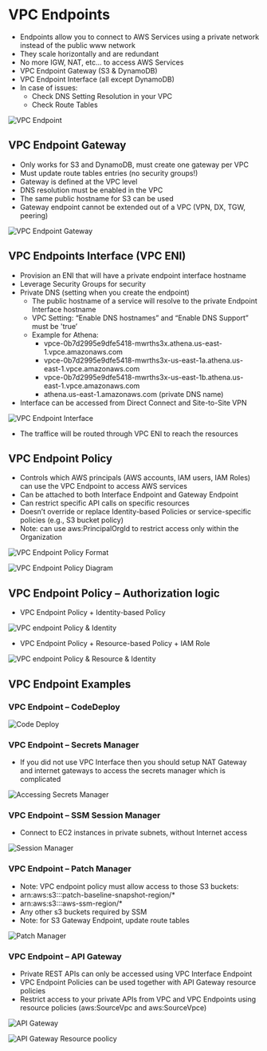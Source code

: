 # VPC Endpoints

- Endpoints allow you to connect to AWS Services using a private network instead of the public www network
- They scale horizontally and are redundant
- No more IGW, NAT, etc… to access AWS Services
- VPC Endpoint Gateway (S3 & DynamoDB)
- VPC Endpoint Interface (all except DynamoDB)
- In case of issues:
  - Check DNS Setting Resolution in your VPC
  - Check Route Tables

![VPC Endpoint](./vpc_endpoint.png)

## VPC Endpoint Gateway

- Only works for S3 and DynamoDB, must create one gateway per VPC
- Must update route tables entries (no security groups!)
- Gateway is defined at the VPC level
- DNS resolution must be enabled in the VPC
- The same public hostname for S3 can be used
- Gateway endpoint cannot be extended out of a VPC (VPN, DX, TGW, peering)

![VPC Endpoint Gateway](./vpc-endpoint_gateway.png)

## VPC Endpoints Interface (VPC ENI)

- Provision an ENI that will have a private endpoint interface hostname
- Leverage Security Groups for security
- Private DNS (setting when you create the endpoint)
  - The public hostname of a service will resolve to the private Endpoint Interface hostname
  - VPC Setting: “Enable DNS hostnames” and “Enable DNS Support” must be 'true’
  - Example for Athena:
    - vpce-0b7d2995e9dfe5418-mwrths3x.athena.us-east-1.vpce.amazonaws.com
    - vpce-0b7d2995e9dfe5418-mwrths3x-us-east-1a.athena.us-east-1.vpce.amazonaws.com
    - vpce-0b7d2995e9dfe5418-mwrths3x-us-east-1b.athena.us-east-1.vpce.amazonaws.com
    - athena.us-east-1.amazonaws.com (private DNS name)
- Interface can be accessed from Direct Connect and Site-to-Site VPN

![VPC Endpoint Interface](./vpc_endpoint_eni.png)

- The traffice will be routed through VPC ENI to reach the resources

## VPC Endpoint Policy

- Controls which AWS principals (AWS accounts, IAM users, IAM Roles) can use the VPC Endpoint to access AWS services
- Can be attached to both Interface Endpoint and Gateway Endpoint
- Can restrict specific API calls on specific resources
- Doesn’t override or replace Identity-based Policies or service-specific policies (e.g., S3 bucket policy)
- Note: can use aws:PrincipalOrgId to restrict access only within the Organization

![VPC Endpoint Policy Format](./vpc_endpoint_policy.png)

![VPC Endpoint Policy Diagram](./vpc_endpoint_policy_diagram.png)

## VPC Endpoint Policy – Authorization logic

- VPC Endpoint Policy + Identity-based Policy

![VPC endpoint Policy & Identity](./vpc_endpoint_policy_identity_authorization_logic.png)

- VPC Endpoint Policy + Resource-based Policy + IAM Role

![VPC endpoint Policy & Resource & Identity](./vpc_endpoint_policy_resource_identity_authorization_logic.png)

## VPC Endpoint Examples

### VPC Endpoint – CodeDeploy

![Code Deploy](./vpc_endpoint_eg_code_deploy.png)

### VPC Endpoint – Secrets Manager

- If you did not use VPC Interface then you should setup NAT Gateway and internet gateways to access the secrets manager which is complicated

![Accessing Secrets Manager](./vpc_endpoint_eg_secrets_manager.png)

### VPC Endpoint – SSM Session Manager

- Connect to EC2 instances in private subnets, without Internet access

![Session Manager](./vpc_endpoint_eg_session_manager.png)

### VPC Endpoint – Patch Manager

- Note: VPC endpoint policy must allow access to those S3 buckets:
- arn:aws:s3:::patch-baseline-snapshot-region/*
- arn:aws:s3:::aws-ssm-region/*
- Any other s3 buckets required by SSM
- Note: for S3 Gateway Endpoint, update route tables

![Patch Manager](./vpc_endpoint_eg_patch_manager.png)

### VPC Endpoint – API Gateway

- Private REST APIs can only be accessed using VPC Interface Endpoint
- VPC Endpoint Policies can be used together with API Gateway resource policies
- Restrict access to your private APIs from VPC and VPC Endpoints using resource policies (aws:SourceVpc and aws:SourceVpce)

![API Gateway](./vpc_endpoint_eg_api_gateway.png)

![API Gateway Resource poolicy](./vpc_endpoint_eg_api_gateway_resource_policy.png)

